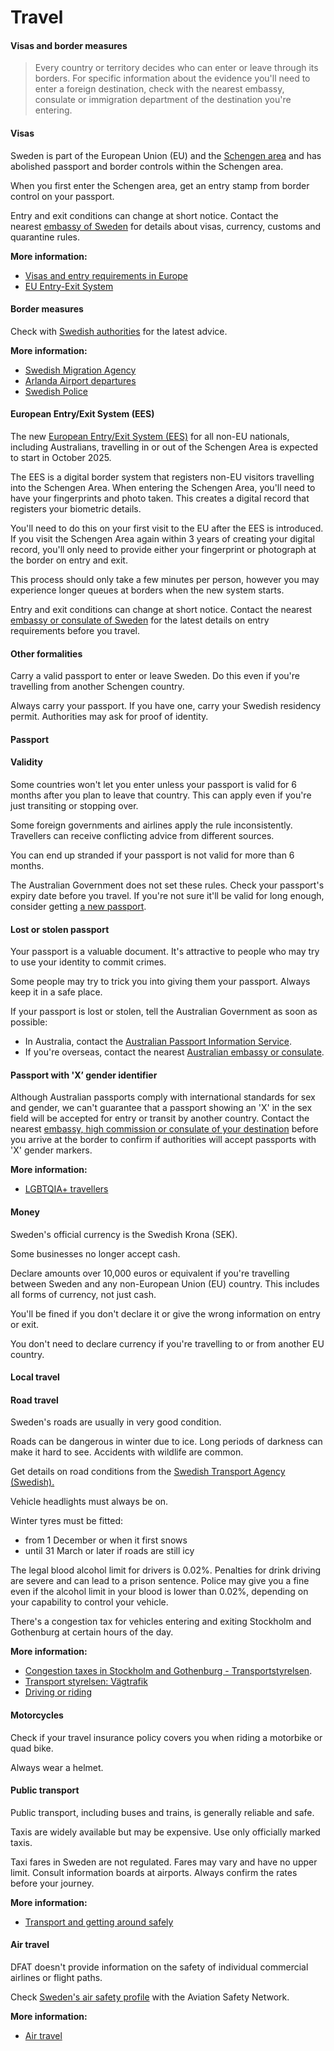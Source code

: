 # Travel

#### Visas and border measures

> Every country or territory decides who can enter or leave through its borders. For specific information about the evidence you'll need to enter a foreign destination, check with the nearest embassy, consulate or immigration department of the destination you're entering.

#### Visas

Sweden is part of the European Union (EU) and the [Schengen area](/before-you-go/the-basics/schengen "Visas and entry requirements in Europe and the Schengen Area") and has abolished passport and border controls within the Schengen area.

When you first enter the Schengen area, get an entry stamp from border control on your passport.

Entry and exit conditions can change at short notice. Contact the nearest [embassy of Sweden](https://protocol.dfat.gov.au/Public/Missions/190) for details about visas, currency, customs and quarantine rules.

**More information:**

* [Visas and entry requirements in Europe](https://www.smartraveller.gov.au/before-you-go/the-basics/schengen#:~:text=The%20EES%20is%20a%20digital,will%20no%20longer%20be%20stamped.)
* [EU Entry-Exit System](https://home-affairs.ec.europa.eu/policies/schengen-borders-and-visa/smart-borders/entry-exit-system_en)

#### Border measures

Check with [Swedish authorities](https://polisen.se/en/laws-and-regulations/travel-to-and-stay-in-sweden/) for the latest advice. 

**More information:**

* [Swedish Migration Agency](https://www.migrationsverket.se/English/Private-individuals.html)
* [Arlanda Airport departures](https://www.swedavia.com/arlanda/departures#/)
* [Swedish Police](https://polisen.se/en/)

#### European Entry/Exit System (EES)

The new [European Entry/Exit System (EES)](https://travel-europe.europa.eu/ees_en) for all non-EU nationals, including Australians, travelling in or out of the Schengen Area is expected to start in October 2025. 

The EES is a digital border system that registers non-EU visitors travelling into the Schengen Area. When entering the Schengen Area, you'll need to have your fingerprints and photo taken. This creates a digital record that registers your biometric details.

You'll need to do this on your first visit to the EU after the EES is introduced.​ If you visit the Schengen Area again within 3 years of creating your digital record, you'll only need to provide either your fingerprint or photograph at the border on entry and exit.

This process should only take a few minutes per person, however you may experience longer queues at borders when the new system starts.

Entry and exit conditions can change at short notice. Contact the nearest [embassy or consulate of Sweden](https://protocol.dfat.gov.au/Public/Missions/190) for the latest details on entry requirements before you travel.

#### Other formalities

Carry a valid passport to enter or leave Sweden. Do this even if you're travelling from another Schengen country.

Always carry your passport. If you have one, carry your Swedish residency permit. Authorities may ask for proof of identity.

#### Passport

#### Validity

Some countries won't let you enter unless your passport is valid for 6 months after you plan to leave that country. This can apply even if you're just transiting or stopping over.

Some foreign governments and airlines apply the rule inconsistently. Travellers can receive conflicting advice from different sources.

You can end up stranded if your passport is not valid for more than 6 months.

The Australian Government does not set these rules. Check your passport's expiry date before you travel. If you're not sure it'll be valid for long enough, consider getting [a new passport](https://www.passports.gov.au/).

#### Lost or stolen passport

Your passport is a valuable document. It's attractive to people who may try to use your identity to commit crimes.

Some people may try to trick you into giving them your passport. Always keep it in a safe place.

If your passport is lost or stolen, tell the Australian Government as soon as possible:

* In Australia, contact the [Australian Passport Information Service](https://www.passports.gov.au/contact-us).
* If you're overseas, contact the nearest [Australian embassy or consulate](http://dfat.gov.au/about-us/our-locations/missions/Pages/our-embassies-and-consulates-overseas.aspx).

#### Passport with 'X’ gender identifier

Although Australian passports comply with international standards for sex and gender, we can't guarantee that a passport showing an 'X' in the sex field will be accepted for entry or transit by another country. Contact the nearest [embassy, high commission or consulate of your destination](https://protocol.dfat.gov.au/Public/MissionsInAustralia) before you arrive at the border to confirm if authorities will accept passports with 'X' gender markers. 

**More information:**

* [LGBTQIA+ travellers](/before-you-go/who-you-are/LGBTQIA "Advice for LGBTQIA+ travellers")

#### Money

Sweden's official currency is the Swedish Krona (SEK).

Some businesses no longer accept cash.

Declare amounts over 10,000 euros or equivalent if you're travelling between Sweden and any non-European Union (EU) country. This includes all forms of currency, not just cash.

You'll be fined if you don't declare it or give the wrong information on entry or exit.

You don't need to declare currency if you're travelling to or from another EU country.

#### Local travel

#### Road travel

Sweden's roads are usually in very good condition.

Roads can be dangerous in winter due to ice. Long periods of darkness can make it hard to see. Accidents with wildlife are common.

Get details on road conditions from the [Swedish Transport Agency (Swedish).](https://www.transportstyrelsen.se/sv/vagtrafik/)

Vehicle headlights must always be on.

Winter tyres must be fitted:

* from 1 December or when it first snows
* until 31 March or later if roads are still icy

The legal blood alcohol limit for drivers is 0.02%. Penalties for drink driving are severe and can lead to a prison sentence. Police may give you a fine even if the alcohol limit in your blood is lower than 0.02%, depending on your capability to control your vehicle.

There's a congestion tax for vehicles entering and exiting Stockholm and Gothenburg at certain hours of the day.

**More information:**

* [Congestion taxes in Stockholm and Gothenburg - Transportstyrelsen](https://www.transportstyrelsen.se/en/road/road-tolls/Congestion-taxes-in-Stockholm-and-Goteborg/).
* [Transport styrelsen: Vägtrafik](https://www.transportstyrelsen.se/en/road/)
* [Driving or riding](/before-you-go/getting-around/road-safety "Road safety")

#### Motorcycles

Check if your travel insurance policy covers you when riding a motorbike or quad bike.

Always wear a helmet.

#### Public transport

Public transport, including buses and trains, is generally reliable and safe.

Taxis are widely available but may be expensive. Use only officially marked taxis.

Taxi fares in Sweden are not regulated. Fares may vary and have no upper limit. Consult information boards at airports. Always confirm the rates before your journey.

**More information:**

* [Transport and getting around safely](/before-you-go/getting-around "Getting around")

#### Air travel

DFAT doesn't provide information on the safety of individual commercial airlines or flight paths.

Check [Sweden's air safety profile](http://aviation-safety.net/database/country/country.php?id=SE) with the Aviation Safety Network.

**More information:**

* [Air travel](/before-you-go/getting-around/air-travel "Travelling by air")